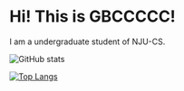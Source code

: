 # Hi! This is GBCCCCC!
I am a undergraduate student of NJU-CS. 

![GitHub stats](https://github-readme-stats.vercel.app/api?username=gbccccc&show_icons=true&theme=prussian)

[![Top Langs](https://github-readme-stats.vercel.app/api/top-langs/?username=gbccccc&layout=compact)](https://github.com/gbccccc/github-readme-stats)
